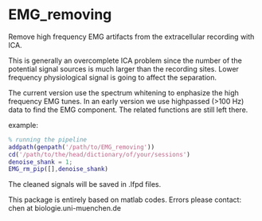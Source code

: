# EMG_removing
Remove high frequency EMG artifacts from the extracellular recording with ICA.

This is generally an overcomplete ICA problem since the number of the potential signal sources is much larger than the recording sites. Lower frequency physiological signal is going to affect the separation.

The current version use the spectrum whitening to enphasize the high frequency EMG tunes.
In an early version we use highpassed (>100 Hz) data to find the EMG component. The related functions are still left there.

example:

```matlab
% running the pipeline
addpath(genpath('/path/to/EMG_removing'))
cd('/path/to/the/head/dictionary/of/your/sessions')
denoise_shank = 1;
EMG_rm_pip([],denoise_shank)
```

The cleaned signals will be saved in .lfpd files.

This package is entirely based on matlab codes. Errors please contact: chen at biologie.uni-muenchen.de
